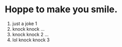 # Hoppe to make you smile.

1) just a joke 1
2) knock knock ...
3) knock knock 2 ...
4) lol knock knock 3
